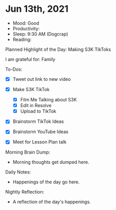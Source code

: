 # Jun 13th, 2021

- Mood: Good
- Productivity: 
- Sleep: 9:30 AM (Dogcrap)
- Reading: 

Planned Highlight of the Day: Making S3K TikToks

I am grateful for: Family

To-Dos:
- [x] Tweet out link to new video
- [x] Make S3K TikTok
	- [x] Film Me Talking about S3K
	- [x] Edit in Resolve
	- [x] Upload to TikTok
- [x] Brainstorm TikTok Ideas
- [x] Brainstorm YouTube Ideas
- [x] Meet for Lesson Plan talk


Morning Brain Dump:
- Morning thoughts get dumped here.

Daily Notes:
- Happenings of the day go here.


Nightly Reflection: 
- A reflection of the day's happenings.





